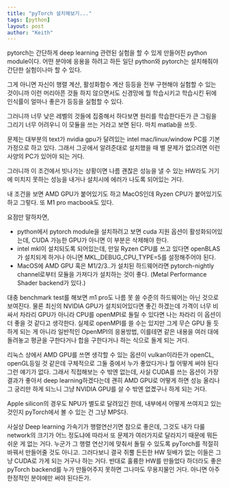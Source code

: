 ```yaml
---
title: "pyTorch 설치해보기..."
tags: [python]
layout: post
author: "Keith"
---
```


pytorch는 간단하게 deep learning 관련된 실험을 할 수 있게 만들어진 python module이다. 어떤 분야에 응용을 하려고 하든 일단 python와 pytorch는 설치해줘야 간단한 실험이나마 할 수 있다.

그게 아니면 자신이 행렬 계산, 활성화함수 계산 등등을 전부 구현해야 실험할 수 있는 것이니까 이런 머리아픈 것들 하지 않으면서도 신경망에 뭘 학습시키고 학습시킨 뒤에 인식률이 얼마나 좋은가 등등을 실험할 수 있다.

그러니까 너무 낮은 레벨의 것들에 집중해서 하다보면 원리를 학습한다든가 큰 그림을 그리기 너무 어려우니 이 모듈을 쓰는 거라고 보면 된다. 마치 matlab을 쓰듯.

문제는 대부분의 text가 nvidia gpu가 달려있는 intel mac/linux/window PC를 기본 가정으로 하고 있다. 그래서 그곳에서 알려준대로 설치했을 때 별 문제가 없으려면 이런 사양의 PC가 있어야 되는 거다.

그러니까 이 조건에서 빗나가는 상황이면 나름 괜찮은 성능을 낼 수 있는 HW라도 거기에 미치지 못하는 성능을 내거나 설치시에 에러가 나도록 되어있는 거다.

내 조건을 보면 AMD GPU가 붙어있기도 하고 MacOS인데 Ryzen CPU가 붙어있기도 하고 그렇다. 또 M1 pro macbook도 있다.

요점만 말하자면,

- python에서 pytorch module을 설치하려고 보면 cuda 지원 옵션이 활성화되어있는데, CUDA 가능한 GPU가 아니면 이 부분은 삭제해야 한다.
- intel mkl이 설치되도록 되어있는데, 만일 Ryzen CPU를 쓰고 있다면 openBLAS가 설치되게 하거나 아니면 MKL_DEBUG_CPU_TYPE=5를 설정해주어야 된다.
- MacOS에 AMD GPU 혹은 M1/2/3..가 설치된 하드웨어라면 pytorch-nightly channel로부터 모듈을 가져다가 설치하는 것이 좋다. (Metal Performance Shader backend가 있다.)

대충 benchmark test를 해보면 m1 pro도 나름 못 쓸 수준의 하드웨어는 아닌 것으로 보여진다. 물론 최신의 NVIDIA GPU가 설치되어있다면 좋긴 하겠는데 가격이 너무 비싸서 차라리 GPU가 아니라 CPU를 openMPI로 돌릴 수 있다면 나는 차라리 이 옵션이 더 좋을 것 같다고 생각한다. 실제로 openMPI를 쓸 수는 있지만 그게 무슨 GPU 돌 듯 하게 되는 게 아니라 일반적인 OpenMPI의 응용방법, 이를테면 같은 내용을 여러 대에 돌려놓고 평균을 구한다거나 합을 구한다거나 하는 식으로 돌게 되는 거다.

리눅스 상에서 AMD GPU를 쓰면 생각할 수 있는 옵션이 vulkan이라든가 openCL, openGL등일 것 같은데 구체적으로 그둘 중에서 누가 좋았다거나 뭘 어떻게 써야 된다 그런 얘기가 없다. 그래서 직접해보는 수 밖엔 없는데, 사실 CUDA를 쓰는 옵션이 가장 결과가 좋아서 deep learning하겠다는데 괜히 AMD GPU로 어떻게 하면 성능 올리나 그 궁리만 하게 되느니 그냥 NVIDIA GPU를 살 수 밖엔 없곘구나 하게 되는 거다.

Apple silicon의 경우도 NPU가 별도로 달려있긴 한데, 내부에서 어떻게 쓰여지고 있는 것인지 pyTorch에서 볼 수 있는 건 그냥 MPS다. 

사실상 Deep learning 가속기가 행렬연산기면 참으로 좋은데, 그것도 내가 다룰 network의 크기가 어느 정도냐에 따라서 또 문제가 여러가지로 달라지기 때문에 뭐든 쉬운 게 없는 거다. 누군가 그 행렬 연산기에 맞춰서 돌릴 수 있도록 pyTorch를 적절히 바꿔서 만들어줄 것도 아니고. 그러다보니 결국 쥐뿔 든든한 HW 뒷배가 없는 이들은 그냥 CUDA로 가게 되는 거구나 하는 거다. 반대로 훌륭한 HW를 만들었다 하더라도 좋은 pyTorch backend를 누가 만들어주지 못하면 그나마도 무용지물인 거다. 아니면 아주 한정적인 분야에만 써야 된다든가.

